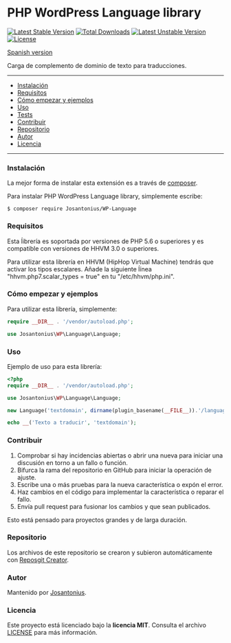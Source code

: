 # PHP WordPress Language library

[![Latest Stable Version](https://poser.pugx.org/josantonius/wp-language/v/stable)](https://packagist.org/packages/josantonius/wp-language) [![Total Downloads](https://poser.pugx.org/josantonius/wp-language/downloads)](https://packagist.org/packages/josantonius/wp-language) [![Latest Unstable Version](https://poser.pugx.org/josantonius/wp-language/v/unstable)](https://packagist.org/packages/josantonius/wp-language) [![License](https://poser.pugx.org/josantonius/wp-language/license)](https://packagist.org/packages/josantonius/wp-language)

[Spanish version](README-ES.md)

Carga de complemento de dominio de texto para traducciones.

---

- [Instalación](#instalación)
- [Requisitos](#requisitos)
- [Cómo empezar y ejemplos](#cómo-empezar-y-ejemplos)
- [Uso](#uso)
- [Tests](#tests)
- [Contribuir](#contribuir)
- [Repositorio](#repositorio)
- [Autor](#autor)
- [Licencia](#licencia)

---

### Instalación 

La mejor forma de instalar esta extensión es a través de [composer](http://getcomposer.org/download/).

Para instalar PHP WordPress Language library, simplemente escribe:

    $ composer require Josantonius/WP-Language

### Requisitos

Esta ĺibrería es soportada por versiones de PHP 5.6 o superiores y es compatible con versiones de HHVM 3.0 o superiores.

Para utilizar esta librería en HHVM (HipHop Virtual Machine) tendrás que activar los tipos escalares. Añade la siguiente ĺínea "hhvm.php7.scalar_types = true" en tu "/etc/hhvm/php.ini".

### Cómo empezar y ejemplos

Para utilizar esta librería, simplemente:

```php
require __DIR__ . '/vendor/autoload.php';

use Josantonius\WP\Language\Language;
```
### Uso

Ejemplo de uso para esta librería:

```php
<?php
require __DIR__ . '/vendor/autoload.php';

use Josantonius\WP\Language\Language;

new Language('textdomain', dirname(plugin_basename(__FILE__)).'/languages/');

echo __('Texto a traducir', 'textdomain');

```

### Contribuir
1. Comprobar si hay incidencias abiertas o abrir una nueva para iniciar una discusión en torno a un fallo o función.
1. Bifurca la rama del repositorio en GitHub para iniciar la operación de ajuste.
1. Escribe una o más pruebas para la nueva característica o expón el error.
1. Haz cambios en el código para implementar la característica o reparar el fallo.
1. Envía pull request para fusionar los cambios y que sean publicados.

Esto está pensado para proyectos grandes y de larga duración.

### Repositorio

Los archivos de este repositorio se crearon y subieron automáticamente con [Reposgit Creator](https://github.com/Josantonius/BASH-Reposgit).

### Autor

Mantenido por [Josantonius](https://github.com/Josantonius/).

### Licencia

Este proyecto está licenciado bajo la **licencia MIT**. Consulta el archivo [LICENSE](LICENSE) para más información.
